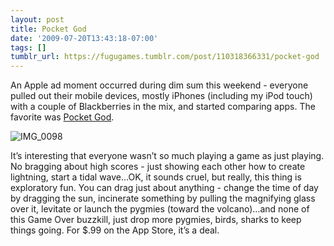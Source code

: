 ```yaml
---
layout: post
title: Pocket God
date: '2009-07-20T13:43:18-07:00'
tags: []
tumblr_url: https://fugugames.tumblr.com/post/110318366331/pocket-god
---
```

An Apple ad moment occurred during dim sum this weekend - everyone pulled out their mobile devices, mostly iPhones (including my iPod touch) with a couple of Blackberries in the mix, and started comparing apps. The favorite was [Pocket God](http://pocketgod.blogspot.com/).

![IMG_0098](http://itshardtofondlepenguins.com/wp-content/uploads/2009/07/IMG_0098.png "IMG\_0098")

It’s interesting that everyone wasn’t so much playing a game as just playing. No bragging about high scores - just showing each other how to create lightning, start a tidal wave…OK, it sounds cruel, but really, this thing is exploratory fun. You can drag just about anything - change the time of day by dragging the sun, incinerate something by pulling the magnifying glass over it, levitate or launch the pygmies (toward the volcano)…and none of this Game Over buzzkill, just drop more pygmies, birds, sharks to keep things going. For $.99 on the App Store, it’s a deal.

